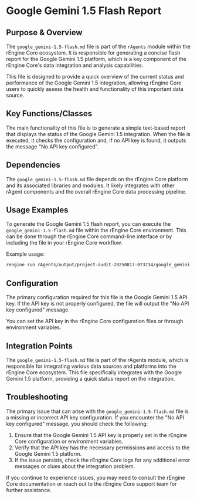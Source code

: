 # Google Gemini 1.5 Flash Report

## Purpose & Overview

The `google_gemini-1.5-flash.md` file is part of the `rAgents` module within the rEngine Core ecosystem. It is responsible for generating a concise flash report for the Google Gemini 1.5 platform, which is a key component of the rEngine Core's data integration and analysis capabilities.

This file is designed to provide a quick overview of the current status and performance of the Google Gemini 1.5 integration, allowing rEngine Core users to quickly assess the health and functionality of this important data source.

## Key Functions/Classes

The main functionality of this file is to generate a simple text-based report that displays the status of the Google Gemini 1.5 integration. When the file is executed, it checks the configuration and, if no API key is found, it outputs the message "No API key configured".

## Dependencies

The `google_gemini-1.5-flash.md` file depends on the rEngine Core platform and its associated libraries and modules. It likely integrates with other rAgent components and the overall rEngine Core data processing pipeline.

## Usage Examples

To generate the Google Gemini 1.5 flash report, you can execute the `google_gemini-1.5-flash.md` file within the rEngine Core environment. This can be done through the rEngine Core command-line interface or by including the file in your rEngine Core workflow.

Example usage:

```bash
rengine run rAgents/output/project-audit-20250817-073734/google_gemini-1.5-flash.md
```

## Configuration

The primary configuration required for this file is the Google Gemini 1.5 API key. If the API key is not properly configured, the file will output the "No API key configured" message.

You can set the API key in the rEngine Core configuration files or through environment variables.

## Integration Points

The `google_gemini-1.5-flash.md` file is part of the rAgents module, which is responsible for integrating various data sources and platforms into the rEngine Core ecosystem. This file specifically integrates with the Google Gemini 1.5 platform, providing a quick status report on the integration.

## Troubleshooting

The primary issue that can arise with the `google_gemini-1.5-flash.md` file is a missing or incorrect API key configuration. If you encounter the "No API key configured" message, you should check the following:

1. Ensure that the Google Gemini 1.5 API key is properly set in the rEngine Core configuration or environment variables.
2. Verify that the API key has the necessary permissions and access to the Google Gemini 1.5 platform.
3. If the issue persists, check the rEngine Core logs for any additional error messages or clues about the integration problem.

If you continue to experience issues, you may need to consult the rEngine Core documentation or reach out to the rEngine Core support team for further assistance.

